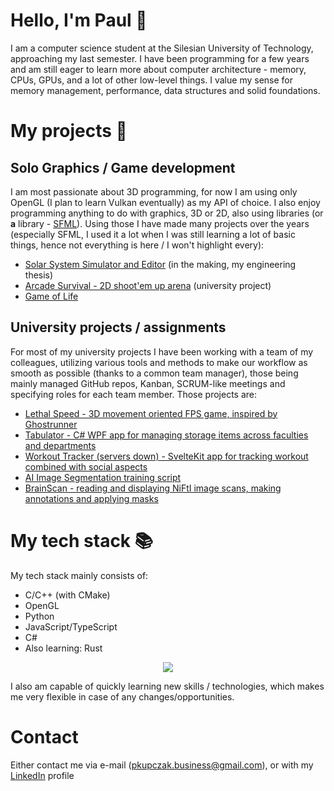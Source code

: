 # Hello, I'm Paul 🤠
I am a computer science student at the Silesian University of Technology, approaching my last semester. I have been programming for a few years and am still eager to learn more about computer architecture - memory, CPUs, GPUs, and a lot of other low-level things. I value my sense for memory management, performance, data structures and solid foundations.

# My projects 📝
## Solo Graphics / Game development
I am most passionate about 3D programming, for now I am using only OpenGL (I plan to learn Vulkan eventually) as my API of choice. I also enjoy programming anything to do with graphics, 3D or 2D, also using libraries (or __a__ library - [SFML](https://github.com/SFML/SFML)).
Using those I have made many projects over the years (especially SFML, I used it a lot when I was still learning a lot of basic things, hence not everything is here / I won't highlight every):

 - [Solar System Simulator and Editor](https://github.com/KomorXD/SolarSystemSim) (in the making, my engineering thesis)
 - [Arcade Survival - 2D shoot'em up arena](https://github.com/KomorXD/ArcadeSurvival) (university project)
 - [Game of Life](https://github.com/KomorXD/Game-of-Life-OpenGL)

## University projects / assignments
For most of my university projects I have been working with a team of my colleagues, utilizing various tools and methods to make our workflow as smooth as possible (thanks to a common team manager), those being mainly managed GitHub repos, Kanban, SCRUM-like meetings and specifying roles for each team member.
Those projects are:

 - [Lethal Speed - 3D movement oriented FPS game, inspired by Ghostrunner](https://github.com/szejkerek/LethalSpeed)
 - [Tabulator - C# WPF app for managing storage items across faculties and departments](https://github.com/KomorXD/tabulator)
 - [Workout Tracker (servers down) - SvelteKit app for tracking workout combined with social aspects](https://github.com/szejkerek/WorkoutTracker)
 - [AI Image Segmentation training script](https://github.com/KomorXD/bijaj)
 - [BrainScan - reading and displaying NiFtI image scans, making annotations and applying masks](https://github.com/KomorXD/BrainScan)
# My tech stack 📚
My tech stack mainly consists of:
 - C/C++ (with CMake)
 - OpenGL
 - Python
 - JavaScript/TypeScript
 - C#
 - Also learning: Rust

<div align="center">
 <img align="center" src="https://github-readme-stats.vercel.app/api/top-langs?username=komorxd&show_icons=true&locale=en&layout=compact&theme=aura_dark"/>
</div>

    
I also am capable of quickly learning new skills / technologies, which makes me very flexible in case of any changes/opportunities.

# Contact
Either contact me via e-mail (pkupczak.business@gmail.com), or with my [LinkedIn](https://www.linkedin.com/in/pawe%C5%82-kupczak-529423276/) profile

